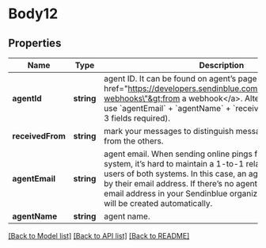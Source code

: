 # Body12

## Properties
Name | Type | Description | Notes
------------ | ------------- | ------------- | -------------
**agentId** | **string** | agent ID. It can be found on agent’s page or received &lt;a href&#x3D;\"https://developers.sendinblue.com/docs/conversations-webhooks\"&gt;from a webhook&lt;/a&gt;. Alternatively, you can use &#x60;agentEmail&#x60; + &#x60;agentName&#x60; + &#x60;receivedFrom&#x60; instead (all 3 fields required). | [optional] 
**receivedFrom** | **string** | mark your messages to distinguish messages created by you from the others. | [optional] 
**agentEmail** | **string** | agent email. When sending online pings from a standalone system, it’s hard to maintain a 1-to-1 relationship between the users of both systems. In this case, an agent can be specified by their email address. If there’s no agent with the specified email address in your Sendinblue organization, a dummy agent will be created automatically. | [optional] 
**agentName** | **string** | agent name. | [optional] 

[[Back to Model list]](../../README.md#documentation-for-models) [[Back to API list]](../../README.md#documentation-for-api-endpoints) [[Back to README]](../../README.md)


